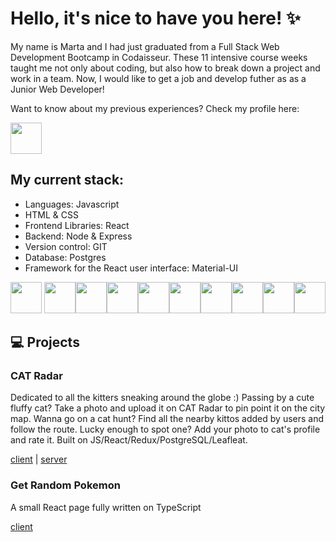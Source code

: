 # Hello, it's nice to have you here! ✨

My name is Marta and I had just graduated from a Full Stack Web Development Bootcamp in Codaisseur. These 11 intensive course weeks taught me not only about coding, but also how to break down a project and work in a team. Now, I would like to get a job and develop futher as as a Junior Web Developer!
 
Want to know about my previous experiences? 
Check my profile here: 

<a href="https://www.linkedin.com/in/martapanasiuk/"> <img src="https://pnggrid.com/wp-content/uploads/2021/05/Linkedin-logo-Transparent-Image-1024x1024.png" width="50"/></a>

## My current stack:
- Languages: Javascript
- HTML & CSS
- Frontend Libraries: React
- Backend: Node & Express
- Version control: GIT
- Database: Postgres
- Framework for the React user interface: Material-UI


<img src="https://user-images.githubusercontent.com/93147753/173065594-a151f35c-f9a6-4579-80a1-25d0a331c78c.png" width="50"/> <img src="https://user-images.githubusercontent.com/93147753/173063413-679e23fb-5f47-4425-ad69-bc4d8a61aac9.png" width="50"/><img src="https://user-images.githubusercontent.com/93147753/173060618-5590df9a-54e1-4f72-b1c0-aa04c18035d4.png" width="50"/><img src="https://user-images.githubusercontent.com/93147753/173066773-3aa2b585-d465-4c69-8a41-436a7a4b717d.png" width="50"/><img src="https://user-images.githubusercontent.com/93147753/173066854-0d92284f-ae1f-4d3a-a5a6-5576feb27d7b.png" width="50"/><img src="https://user-images.githubusercontent.com/93147753/173067181-8b2fa791-4ad8-41a8-af01-d73669f46dd9.png" width="50"/><img src="https://user-images.githubusercontent.com/93147753/173074143-4313fa26-aa20-454b-97c8-4e17fdc76500.png" width="50"/><img src="https://user-images.githubusercontent.com/93147753/173067321-f02c438e-327f-4c34-bd9e-faf9a99f3a8a.png" width="50"/><img src="https://user-images.githubusercontent.com/93147753/173069096-0338e01d-f49e-4f2e-8ec9-6bb001f0176a.png" width="50"/><img src="https://user-images.githubusercontent.com/93147753/173071740-ac81eff2-b1bf-4698-a7ae-99cf3263cead.png" width="50"/>

## 💻 Projects

### CAT Radar
Dedicated to all the kitters sneaking around the globe :)
Passing by a cute fluffy cat? Take a photo and upload it on CAT Radar to pin point it on the city map. Wanna go on a cat hunt? Find all the nearby kittos added by users and follow the route. Lucky enough to spot one? Add your photo to cat's profile and rate it.
Built on JS/React/Redux/PostgreSQL/Leafleat.

<a href="https://github.com/MartaPanasyuk/Cats-in-Amsterdam_Front-End">client</a> | <a href="https://github.com/MartaPanasyuk/Cats-in-Amsterdam_Back-End">server</a>

### Get Random Pokemon

A small React page fully written on TypeScript

<a href="https://github.com/MartaPanasyuk/GetRandomPokemon">client</a>

<!--
**MartaPanasyuk/MartaPanasyuk** is a ✨ _special_ ✨ repository because its `README.md` (this file) appears on your GitHub profile.

Here are some ideas to get you started:

- 🔭 I’m currently working on ...
- 🌱 I’m currently learning ...
- 👯 I’m looking to collaborate on ...
- 🤔 I’m looking for help with ...
- 💬 Ask me about ...
- 📫 How to reach me: ...
- 😄 Pronouns: ...
- ⚡ Fun fact: ...
-->
